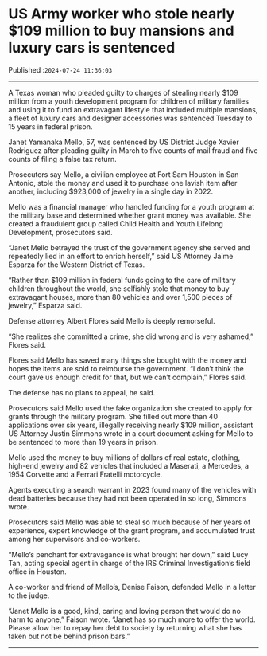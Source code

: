 # US Army worker who stole nearly $109 million to buy mansions and luxury cars is sentenced

Published :`2024-07-24 11:36:03`

---

A Texas woman who pleaded guilty to charges of stealing nearly $109 million from a youth development program for children of military families and using it to fund an extravagant lifestyle that included multiple mansions, a fleet of luxury cars and designer accessories was sentenced Tuesday to 15 years in federal prison.

Janet Yamanaka Mello, 57, was sentenced by US District Judge Xavier Rodriguez after pleading guilty in March to five counts of mail fraud and five counts of filing a false tax return.

Prosecutors say Mello, a civilian employee at Fort Sam Houston in San Antonio, stole the money and used it to purchase one lavish item after another, including $923,000 of jewelry in a single day in 2022.

Mello was a financial manager who handled funding for a youth program at the military base and determined whether grant money was available. She created a fraudulent group called Child Health and Youth Lifelong Development, prosecutors said.

“Janet Mello betrayed the trust of the government agency she served and repeatedly lied in an effort to enrich herself,” said US Attorney Jaime Esparza for the Western District of Texas.

“Rather than $109 million in federal funds going to the care of military children throughout the world, she selfishly stole that money to buy extravagant houses, more than 80 vehicles and over 1,500 pieces of jewelry,” Esparza said.

Defense attorney Albert Flores said Mello is deeply remorseful.

“She realizes she committed a crime, she did wrong and is very ashamed,” Flores said.

Flores said Mello has saved many things she bought with the money and hopes the items are sold to reimburse the government. “I don’t think the court gave us enough credit for that, but we can’t complain,” Flores said.

The defense has no plans to appeal, he said.

Prosecutors said Mello used the fake organization she created to apply for grants through the military program. She filled out more than 40 applications over six years, illegally receiving nearly $109 million, assistant US Attorney Justin Simmons wrote in a court document asking for Mello to be sentenced to more than 19 years in prison.

Mello used the money to buy millions of dollars of real estate, clothing, high-end jewelry and 82 vehicles that included a Maserati, a Mercedes, a 1954 Corvette and a Ferrari Fratelli motorcycle.

Agents executing a search warrant in 2023 found many of the vehicles with dead batteries because they had not been operated in so long, Simmons wrote.

Prosecutors said Mello was able to steal so much because of her years of experience, expert knowledge of the grant program, and accumulated trust among her supervisors and co-workers.

“Mello’s penchant for extravagance is what brought her down,” said Lucy Tan, acting special agent in charge of the IRS Criminal Investigation’s field office in Houston.

A co-worker and friend of Mello’s, Denise Faison, defended Mello in a letter to the judge.

“Janet Mello is a good, kind, caring and loving person that would do no harm to anyone,” Faison wrote. “Janet has so much more to offer the world. Please allow her to repay her debt to society by returning what she has taken but not be behind prison bars.”

---

